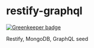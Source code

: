 # restify-graphql

[![Greenkeeper badge](https://badges.greenkeeper.io/AvraamMavridis/restify-graphql.svg)](https://greenkeeper.io/)

Restify, MongoDB, GraphQL seed
